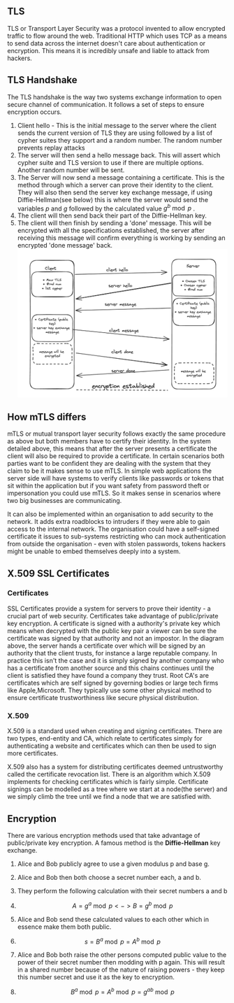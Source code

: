 ## TLS
TLS or Transport Layer Security was a protocol invented to allow encrypted traffic to flow around the web. Traditional HTTP which uses TCP as a means to send data across the internet doesn't care about authentication or encryption. This means it is incredibly unsafe and liable to attack from hackers. 

## TLS Handshake
The TLS handshake is the way two systems exchange information to open secure channel of communication. It follows a set of steps to ensure encryption occurs.
1. Client hello - This is the initial message to the server where the client sends the current version of TLS they are using followed by a list of cypher suites they support and a random number. The random number prevents replay attacks
2. The server will then send a hello message back. This will assert which cypher suite and TLS version to use if there are multiple options. Another random number will be sent.
3. The Server will now send a message containing a certificate. This is the method through which a server can prove their identity to the client. They will also then send the server key exchange message, if using Diffie-Hellman(see below) this is where the server would send the variables $p$ and $g$ followed by the calculated value $g^b \bmod p$ .
4. The client will then send back their part of the Diffie-Hellman key.
5. The client will then finish by sending a 'done' message. This will be encrypted with all the specifications established, the server after receiving this message will confirm everything is working by sending an encrypted 'done message' back.
![mTLS-diagram.png](mTLS-diagram.png)
## How mTLS differs
mTLS or mutual transport layer security follows exactly the same procedure as above but both members have to certify their identity. In the system detailed above, this means that after the server presents a certificate the client will also be required to provide a certificate. In certain scenarios both parties want to be confident they are dealing with the system that they claim to be it makes sense to use mTLS. In simple web applications the server side will have systems to verify clients like passwords or tokens that sit within the application but if you want safety from password theft or impersonation you could use mTLS. So it makes sense in scenarios where two big businesses are communicating.

It can also be implemented within an organisation to add security to the network. It adds extra roadblocks to intruders if they were able to gain access to the internal network. The organisation could have a self-signed certificate it issues to sub-systems restricting who can  mock authentication from outside the organisation - even with stolen passwords, tokens hackers might be unable to embed themselves deeply into a system.

## X.509 SSL Certificates 
### Certificates 
SSL Certificates provide a system for servers to prove their identity - a crucial part of web security. Certificates take advantage of public/private key encryption. A certificate is signed with a authority's private key which means when decrypted with the public key pair a viewer can be sure the certificate was signed by that authority and not an impostor. In the diagram above, the server hands a certificate over which will be signed by an authority that the client trusts, for instance a large reputable company. In practice this isn't the case and it is simply signed by another company who has a certificate from another source and this chains continues until the client is satisfied they have found a company they trust. Root CA's are certificates which are self signed by governing bodies or large tech firms like Apple,Microsoft. They typically use some other physical method to ensure certificate trustworthiness like secure physical distribution.
### X.509
X.509 is a standard used when creating and signing certificates. There are two types, end-entity and CA, which relate to certificates simply for authenticating a website and certificates which can then be used to sign more certificates. 

X.509 also has a system for distributing certificates deemed untrustworthy called the certificate revocation list. There is an algorithm which X.509 implements for checking certificates which is fairly simple. Certificate signings can be modelled as a tree where we start at a node(the server) and we simply climb the tree until we find a node that we are satisfied with.

## Encryption
There are various encryption methods used that take advantage of public/private key encryption. A famous method is the <b>Diffie-Hellman</b> key exchange. 
1. Alice and Bob publicly agree to use a given modulus p and base g. 
2. Alice and Bob then both choose a secret number each, a and b.
3. They perform the following calculation with their secret numbers a and b
4. $$ A = g^{a} \bmod p <-> B = g^b \bmod p  $$
 
5. Alice and Bob send these calculated values to each other which in essence make them both public.
6. $$ s = B^{a}\bmod p = A^b\bmod p $$
7. Alice and Bob both raise the other persons computed public value to the power of their secret number then modding with p again. This will result in a shared number because of the nature of raising powers - they keep this number secret and use it as the key to encryption.
8. $$B^{a} \bmod p = A^b \bmod p = g^{ab} \bmod p$$
